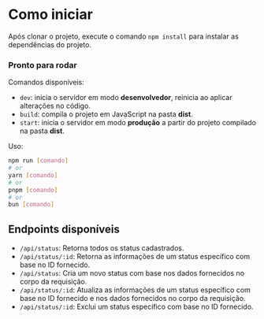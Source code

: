 # Como iniciar

Após clonar o projeto, execute o comando `npm install` para instalar as dependências do projeto.

### Pronto para rodar

Comandos disponíveis:

- `dev`: inicia o servidor em modo **desenvolvedor**, reinicia ao aplicar alterações no código.
- `build`: compila o projeto em JavaScript na pasta **dist**.
- `start`: inicia o servidor em modo **produção** a partir do projeto compilado na pasta **dist**.

Uso:

```bash
npm run [comando]
# or
yarn [comando]
# or
pnpm [comando]
# or
bun [comando]
```

## Endpoints disponíveis

- `/api/status`: Retorna todos os status cadastrados.
- `/api/status/:id`: Retorna as informações de um status específico com base no ID fornecido.
- `/api/status`: Cria um novo status com base nos dados fornecidos no corpo da requisição.
- `/api/status/:id`: Atualiza as informações de um status específico com base no ID fornecido e nos dados fornecidos no corpo da requisição.
- `/api/status/:id`: Exclui um status específico com base no ID fornecido.

